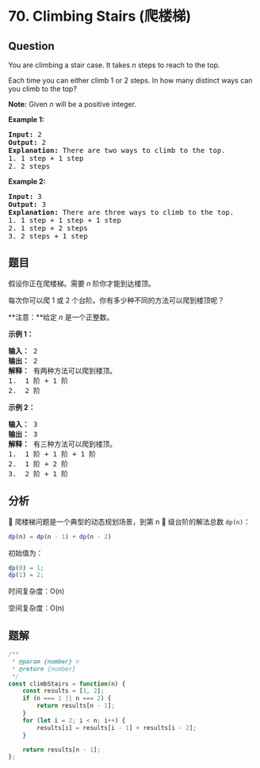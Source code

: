 # 70. Climbing Stairs (爬楼梯)

## Question

You are climbing a stair case. It takes _n_ steps to reach to the top.

Each time you can either climb 1 or 2 steps. In how many distinct ways can you climb to the top?

**Note:** Given _n_ will be a positive integer.

**Example 1:**

<pre><strong>Input:</strong> 2
<strong>Output:</strong> 2
<strong>Explanation:</strong> There are two ways to climb to the top.
1. 1 step + 1 step
2. 2 steps
</pre>

**Example 2:**

<pre><strong>Input:</strong> 3
<strong>Output:</strong> 3
<strong>Explanation:</strong> There are three ways to climb to the top.
1. 1 step + 1 step + 1 step
2. 1 step + 2 steps
3. 2 steps + 1 step
</pre>

## 题目

假设你正在爬楼梯。需要 _n_ 阶你才能到达楼顶。

每次你可以爬 1 或 2 个台阶。你有多少种不同的方法可以爬到楼顶呢？

**注意：**给定 _n_ 是一个正整数。

**示例 1：**

<pre><strong>输入：</strong> 2
<strong>输出：</strong> 2
<strong>解释：</strong> 有两种方法可以爬到楼顶。
1.  1 阶 + 1 阶
2.  2 阶</pre>

**示例 2：**

<pre><strong>输入：</strong> 3
<strong>输出：</strong> 3
<strong>解释：</strong> 有三种方法可以爬到楼顶。
1.  1 阶 + 1 阶 + 1 阶
2.  1 阶 + 2 阶
3.  2 阶 + 1 阶
</pre>

## 分析

 爬楼梯问题是一个典型的动态规划场景，到第 n  级台阶的解法总数 `dp(n)`：

```javascript
dp(n) = dp(n - 1) + dp(n - 2)
```

初始值为：

```javascript
dp(0) = 1;
dp(1) = 2;
```

时间复杂度：O(n)

空间复杂度：O(n)

## 题解

```javascript
/**
 * @param {number} n
 * @return {number}
 */
const climbStairs = function(n) {
    const results = [1, 2];
    if (n === 1 || n === 2) {
        return results[n - 1];
    }
    for (let i = 2; i < n; i++) {
        results[i] = results[i - 1] + results[i - 2];
    }

    return results[n - 1];
};
```
